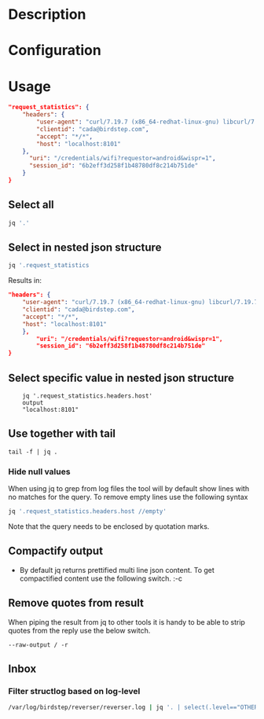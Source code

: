 # Description


# Configuration

# Usage

```json
"request_statistics": {
    "headers": {
        "user-agent": "curl/7.19.7 (x86_64-redhat-linux-gnu) libcurl/7.19.7 NSS/3.14.0.0 zlib/1.2.3 libidn/1.18 libssh2/1.4.2",
        "clientid": "cada@birdstep.com",
        "accept": "*/*",
        "host": "localhost:8101"
    },
      "uri": "/credentials/wifi?requestor=android&wispr=1",
      "session_id": "6b2eff3d258f1b48780df8c214b751de"
    }
}
```

## Select all

``` bash    
jq '.'
```    

## Select in nested json structure

``` bash
jq '.request_statistics
```

Results in:  
```json
"headers": {
    "user-agent": "curl/7.19.7 (x86_64-redhat-linux-gnu) libcurl/7.19.7 NSS/3.14.0.0 zlib/1.2.3 libidn/1.18 libssh2/1.4.2",
    "clientid": "cada@birdstep.com",
    "accept": "*/*",
    "host": "localhost:8101"
    },
        "uri": "/credentials/wifi?requestor=android&wispr=1",
        "session_id": "6b2eff3d258f1b48780df8c214b751de"
}
```


## Select specific value in nested json structure

```
	jq '.request_statistics.headers.host'
    output
    "localhost:8101"
```


## Use together with tail

```
tail -f | jq .
```

### Hide null values
When using jq to grep from log files the tool will by default show lines with no matches for the query. To remove empty lines use the following syntax

``` bash
jq '.request_statistics.headers.host //empty'
```

Note that the query needs to be enclosed by quotation marks.

## Compactify output

  * By default jq returns prettified multi line json content. To get compactified content use the following switch.
  :-c


## Remove quotes from result

When piping the result from jq to other tools it is handy to be able to strip quotes from the reply use the below switch.

```
--raw-output / -r
```

## Inbox
### Filter structlog based on log-level
```bash
/var/log/birdstep/reverser/reverser.log | jq '. | select(.level=="OTHER")'
```
